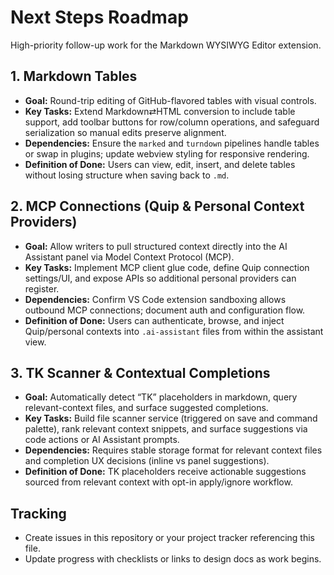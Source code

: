 # Next Steps Roadmap

High-priority follow-up work for the Markdown WYSIWYG Editor extension.

## 1. Markdown Tables
- **Goal:** Round-trip editing of GitHub-flavored tables with visual controls.
- **Key Tasks:** Extend Markdown⇄HTML conversion to include table support, add toolbar buttons for row/column operations, and safeguard serialization so manual edits preserve alignment.
- **Dependencies:** Ensure the `marked` and `turndown` pipelines handle tables or swap in plugins; update webview styling for responsive rendering.
- **Definition of Done:** Users can view, edit, insert, and delete tables without losing structure when saving back to `.md`.

## 2. MCP Connections (Quip & Personal Context Providers)
- **Goal:** Allow writers to pull structured context directly into the AI Assistant panel via Model Context Protocol (MCP).
- **Key Tasks:** Implement MCP client glue code, define Quip connection settings/UI, and expose APIs so additional personal providers can register.
- **Dependencies:** Confirm VS Code extension sandboxing allows outbound MCP connections; document auth and configuration flow.
- **Definition of Done:** Users can authenticate, browse, and inject Quip/personal contexts into `.ai-assistant` files from within the assistant view.

## 3. TK Scanner & Contextual Completions
- **Goal:** Automatically detect “TK” placeholders in markdown, query relevant-context files, and surface suggested completions.
- **Key Tasks:** Build file scanner service (triggered on save and command palette), rank relevant context snippets, and surface suggestions via code actions or AI Assistant prompts.
- **Dependencies:** Requires stable storage format for relevant context files and completion UX decisions (inline vs panel suggestions).
- **Definition of Done:** TK placeholders receive actionable suggestions sourced from relevant context with opt-in apply/ignore workflow.

## Tracking
- Create issues in this repository or your project tracker referencing this file.
- Update progress with checklists or links to design docs as work begins.
